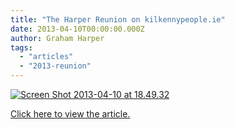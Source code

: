 ```yaml
---
title: "The Harper Reunion on kilkennypeople.ie"
date: 2013-04-10T00:00:00.000Z
author: Graham Harper
tags:
  - "articles"
  - "2013-reunion"
---
```


[![Screen Shot 2013-04-10 at 18.49.32](https://f001.backblazeb2.com/file/harperfamily-media/Screen-Shot-2013-04-10-at-18.49.32.png)](http://www.kilkennypeople.ie/news/local/harper-clan-gather-for-epic-reunion-1-4979034)

[Click here to view the article.](http://www.kilkennypeople.ie/news/local/harper-clan-gather-for-epic-reunion-1-4979034)
